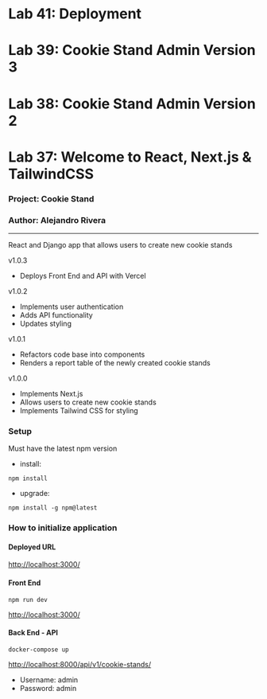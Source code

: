 # Lab 41: Deployment

# Lab 39: Cookie Stand Admin Version 3

# Lab 38: Cookie Stand Admin Version 2

# Lab 37: Welcome to React, Next.js & TailwindCSS

### Project: Cookie Stand

### Author: Alejandro Rivera

---
React and Django app that allows users to create new cookie stands

v1.0.3
  * Deploys Front End and API with Vercel

v1.0.2
  * Implements user authentication
  * Adds API functionality
  * Updates styling

v1.0.1
  * Refactors code base into components
  * Renders a report table of the newly created cookie stands

v1.0.0 

  * Implements Next.js
  * Allows users to create new cookie stands
  * Implements Tailwind CSS for styling

### Setup

Must have the latest npm version

* install:

```commandline
npm install 
```

* upgrade:

```upgrade
npm install -g npm@latest
```

### How to initialize application

#### Deployed URL

[http://localhost:3000/](http://localhost:3000/)

#### Front End

```commandline
npm run dev
```

[http://localhost:3000/](http://localhost:3000/)

#### Back End - API

```commandline
docker-compose up
```

[http://localhost:8000/api/v1/cookie-stands/](http://localhost:8000/api/v1/cookie-stands/)
* Username: admin
* Password: admin
